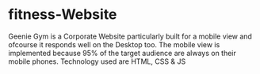 # fitness-Website
Geenie Gym is a Corporate Website particularly built for a mobile view and ofcourse it responds well on the Desktop too. The mobile view is implemented because 95% of the target audience are always on their mobile phones. Technology used are HTML, CSS &amp; JS
